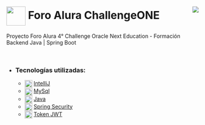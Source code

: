 <h1><img align="center" width="50" src="https://user-images.githubusercontent.com/91544872/209678377-70b50b21-33de-424c-bed8-6a71ef3406ff.png"> Foro Alura ChallengeONE 
   <img align="right" src="https://img.shields.io/badge/STATUS-EN%20DESARROLLO-red">
</h1> 

<p align="left"> Proyecto Foro Alura 4° Challenge Oracle Next Education - Formación Backend Java | Spring Boot</p> <br>

- ### Tecnologías utilizadas:

  - <img align="center" width="20" src="https://github.com/gfCrova/ForoAlura_ChallengeONE/assets/103906625/395cf392-5c85-48cb-9678-0eea72c4c62d"> [IntelliJ](https://www.jetbrains.com/es-es/idea/)
  - <img align="center" width="20" src="https://github.com/gfCrova/ForoAlura_ChallengeONE/assets/103906625/6734f329-4827-4a0d-9428-45be57c4c5cb"> [MySql](https://www.mysql.com/)
  - <img align="center" width="20" src="https://github.com/gfCrova/ForoAlura_ChallengeONE/assets/103906625/1ce5e006-0e98-40e4-aca2-4b41218745b1"> [Java](https://www.java.com/en/)
  - <img align="center" width="20" src="https://github.com/gfCrova/ForoAlura_ChallengeONE/assets/103906625/4e503430-4a50-448d-8ed9-37c72cceb1ed"> [Spring Security](https://start.spring.io/)
  - <img align="center" width="20" src="https://github.com/gfCrova/ForoAlura_ChallengeONE/assets/103906625/5e0a2de9-c0b3-4e83-9892-02535afb0d67"> [Token JWT](https://jwt.io/)
